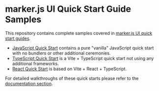 # marker.js UI Quick Start Guide Samples

This repository contains complete samples covered in [marker.js UI quick start guides](https://markerjs.com/docs-v3).

- [JavaScript Quick Start](./mjsui-quickstart-js/) contains a pure "vanilla" JavaScript quick start with no bundlers or other additional ceremonies.
- [TypeScript Quick Start](./mjsui-quickstart-ts/) is a Vite + TypeScript quick start not using any additional frameworks.
- [React Quick Start](./mjsui-quickstart-react-ts/) is based on Vite + React + TypeScript.

For detailed walkthroughs of these quick starts please refer to the [documentation section](https://markerjs.com/docs-v3).
